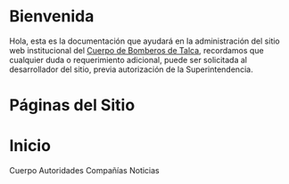 # Bienvenida

Hola, esta es la documentación que ayudará en la administración del sitio web institucional del [Cuerpo de Bomberos de Talca](https://bomberostalca.cl), recordamos que cualquier duda o requerimiento adicional, puede ser solicitada al desarrollador del sitio, previa autorización de la Superintendencia.

# Páginas del Sitio

# Inicio

Cuerpo
Autoridades
Compañías
Noticias
<!--stackedit_data:
eyJoaXN0b3J5IjpbLTExODMwMzQ0ODIsMTc5OTc2NDMzOF19
-->